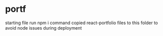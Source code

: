 # portf
starting file
run npm i command
copied react-portfolio files to this folder to avoid node issues during deployment